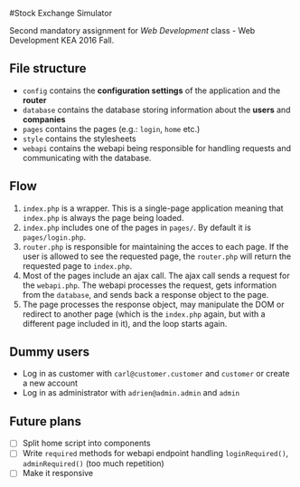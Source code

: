 #Stock Exchange Simulator

Second mandatory assignment for *Web Development* class - Web Development KEA 2016 Fall.

## File structure

  - `config` contains the **configuration settings** of the application and the **router**
  - `database` contains the database storing information about the **users** and **companies**
  - `pages` contains the pages (e.g.: `login`, `home` etc.)
  - `style` contains the stylesheets
  - `webapi` contains the webapi being responsible for handling requests and communicating with the database. 

## Flow

  1. `index.php` is a wrapper. This is a single-page application meaning that `index.php` is always the page being loaded.
  2. `index.php` includes one of the pages in `pages/`. By default it is `pages/login.php`.
  3. `router.php` is responsible for maintaining the acces to each page. If the user is allowed to see the requested page, the `router.php` will return the requested page to `index.php`. 
  4. Most of the pages include an ajax call. The ajax call sends a request for the `webapi.php`. The webapi processes the request, gets information from the `database`, and sends back a response object to the page. 
  5. The page processes the response object, may manipulate the DOM or redirect to another page (which is the `index.php` again, but with a different page included in it), and the loop starts again.

## Dummy users

  - Log in as customer with `carl@customer.customer` and `customer` or create a new account
  - Log in as administrator with `adrien@admin.admin` and `admin`

## Future plans

  - [ ] Split home script into components
  - [ ] Write `required` methods for webapi endpoint handling `loginRequired()`, `adminRequired()` (too much repetition)
  - [ ] Make it responsive